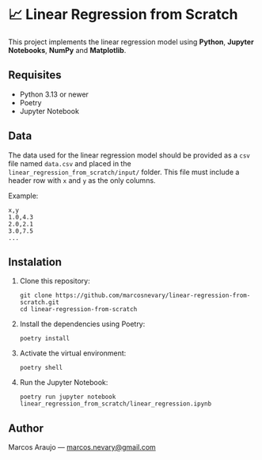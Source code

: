 # 📈 **Linear Regression from Scratch**

This project implements the linear regression model using **Python**, **Jupyter Notebooks**, **NumPy** and **Matplotlib**.

## **Requisites**
- Python 3.13 or newer
- Poetry
- Jupyter Notebook

## **Data**
The data used for the linear regression model should be provided as a `csv` file named `data.csv` and placed in the `linear_regression_from_scratch/input/` folder. This file must include a header row with `x` and `y` as the only columns.

Example:
```
x,y
1.0,4.3
2.0,2.1
3.0,7.5
...
```

## **Instalation**
1. Clone this repository:
    ```
    git clone https://github.com/marcosnevary/linear-regression-from-scratch.git
    cd linear-regression-from-scratch
    ```
2. Install the dependencies using Poetry:
    ```
    poetry install
    ```
3. Activate the virtual environment:
    ```
    poetry shell
    ```
4. Run the Jupyter Notebook:
    ```
    poetry run jupyter notebook linear_regression_from_scratch/linear_regression.ipynb
    ```

## **Author**
Marcos Araujo — marcos.nevary@gmail.com
